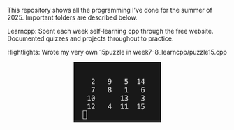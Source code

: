 This repository shows all the programming I've done for the summer of 2025. Important folders are described below.

Learncpp: Spent each week self-learning cpp through the free website. Documented quizzes and projects throughout to practice.

  Hightlights: Wrote my very own 15puzzle in week7-8_learncpp/puzzle15.cpp

  <p align="center">
  <img src=images/img1.png  width="200" />
</p>
